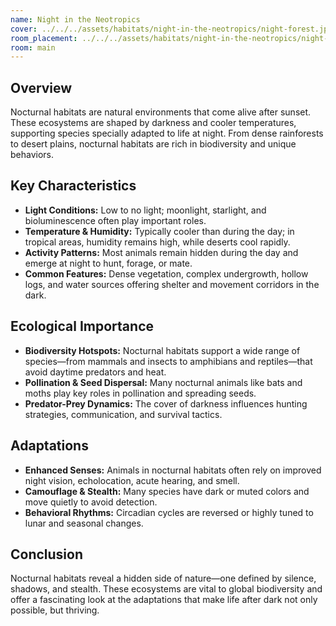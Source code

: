 ```yaml
---
name: Night in the Neotropics
cover: ../../../assets/habitats/night-in-the-neotropics/night-forest.jpg
room_placement: ../../../assets/habitats/night-in-the-neotropics/night-forest.jpg
room: main
---
```

## Overview
Nocturnal habitats are natural environments that come alive after sunset. These ecosystems are shaped by darkness and cooler temperatures, supporting species specially adapted to life at night. From dense rainforests to desert plains, nocturnal habitats are rich in biodiversity and unique behaviors.

## Key Characteristics
- **Light Conditions:** Low to no light; moonlight, starlight, and bioluminescence often play important roles.
- **Temperature & Humidity:** Typically cooler than during the day; in tropical areas, humidity remains high, while deserts cool rapidly.
- **Activity Patterns:** Most animals remain hidden during the day and emerge at night to hunt, forage, or mate.
- **Common Features:** Dense vegetation, complex undergrowth, hollow logs, and water sources offering shelter and movement corridors in the dark.

## Ecological Importance
- **Biodiversity Hotspots:** Nocturnal habitats support a wide range of species—from mammals and insects to amphibians and reptiles—that avoid daytime predators and heat.
- **Pollination & Seed Dispersal:** Many nocturnal animals like bats and moths play key roles in pollination and spreading seeds.
- **Predator-Prey Dynamics:** The cover of darkness influences hunting strategies, communication, and survival tactics.

## Adaptations
- **Enhanced Senses:** Animals in nocturnal habitats often rely on improved night vision, echolocation, acute hearing, and smell.
- **Camouflage & Stealth:** Many species have dark or muted colors and move quietly to avoid detection.
- **Behavioral Rhythms:** Circadian cycles are reversed or highly tuned to lunar and seasonal changes.

## Conclusion
Nocturnal habitats reveal a hidden side of nature—one defined by silence, shadows, and stealth. These ecosystems are vital to global biodiversity and offer a fascinating look at the adaptations that make life after dark not only possible, but thriving.
